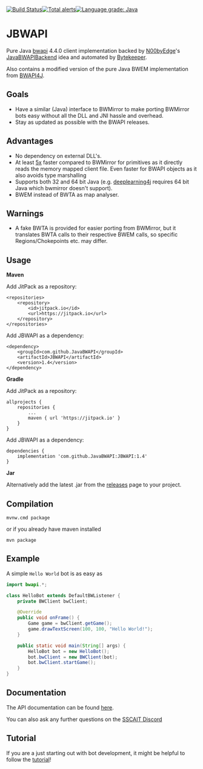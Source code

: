 [![Build Status](https://travis-ci.org/JavaBWAPI/JBWAPI.svg?branch=develop)](https://travis-ci.org/JavaBWAPI/JBWAPI)[![Total alerts](https://img.shields.io/lgtm/alerts/g/JavaBWAPI/JBWAPI.svg?logo=lgtm&logoWidth=18)](https://lgtm.com/projects/g/JavaBWAPI/JBWAPI/alerts/)[![Language grade: Java](https://img.shields.io/lgtm/grade/java/g/JavaBWAPI/JBWAPI.svg?logo=lgtm&logoWidth=18)](https://lgtm.com/projects/g/JavaBWAPI/JBWAPI/context:java)
# JBWAPI

Pure Java [bwapi](https://github.com/bwapi/bwapi) 4.4.0 client implementation backed by [N00byEdge](https://github.com/N00byEdge)'s [JavaBWAPIBackend](https://github.com/N00byEdge/JavaBWAPIBackend) idea and automated by [Bytekeeper](https://github.com/Bytekeeper).

Also contains a modified version of the pure Java BWEM implementation from [BWAPI4J](https://github.com/OpenBW/BWAPI4J).

## Goals

 - Have a similar (Java) interface to BWMirror to make porting BWMirror bots easy without all the DLL and JNI hassle and overhead.
 - Stay as updated as possible with the BWAPI releases.

## Advantages

 - No dependency on external DLL's.
 - At least [5x](https://github.com/JavaBWAPI/JBWAPI/issues/17) faster compared to BWMirror for primitives as it directly reads the memory mapped client file. Even faster for BWAPI objects as it also avoids type marshalling
 - Supports both 32 and 64 bit Java (e.g. [deeplearning4j](https://deeplearning4j.org/) requires 64 bit Java which bwmirror doesn't support).
 - BWEM instead of BWTA as map analyser.

## Warnings
 - A fake BWTA is provided for easier porting from BWMirror, but it translates BWTA calls to their respective BWEM calls, so specific Regions/Chokepoints etc. may differ.

## Usage

**Maven**

Add JitPack as a repository:
```
<repositories>
    <repository>
        <id>jitpack.io</id>
        <url>https://jitpack.io</url>
    </repository>
</repositories>
```
Add JBWAPI as a dependency:
```
<dependency>
    <groupId>com.github.JavaBWAPI</groupId>
    <artifactId>JBWAPI</artifactId>
    <version>1.4</version>
</dependency>
```

**Gradle**

Add JitPack as a repository:
```
allprojects {
    repositories {
        ...
        maven { url 'https://jitpack.io' }
    }
}
```
Add JBWAPI as a dependency:
```
dependencies {
    implementation 'com.github.JavaBWAPI:JBWAPI:1.4'
}
```

**Jar**

Alternatively add the latest .jar from the [releases](https://github.com/JavaBWAPI/JBWAPI/releases) page to your project.

## Compilation

`mvnw.cmd package`

or if you already have maven installed

`mvn package`

## Example

A simple `Hello World` bot is as easy as

```Java
import bwapi.*;

class HelloBot extends DefaultBWListener {
	private BWClient bwClient;

	@Override
	public void onFrame() {
		Game game = bwClient.getGame();
		game.drawTextScreen(100, 100, "Hello World!");
	}

	public static void main(String[] args) {
		HelloBot bot = new HelloBot();
		bot.bwClient = new BWClient(bot);
		bot.bwClient.startGame();
	}
}
```

## Documentation

The API documentation can be found [here](https://javabwapi.github.io/JBWAPI/).

You can also ask any further questions on the [SSCAIT Discord](https://discord.gg/DqvHsq9)

## Tutorial

If you are a just starting out with bot development, it might be helpful to follow the [tutorial](https://github.com/JavaBWAPI/Java-BWAPI-Tutorial/wiki)!
